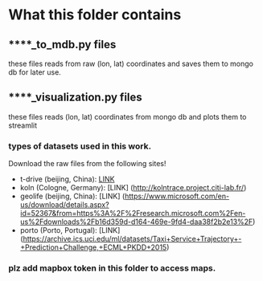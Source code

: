 # What this folder contains

## ****_to_mdb.py files
these files reads from raw (lon, lat) coordinates and saves them to mongo db for later use.

## ****_visualization.py files
these files reads (lon, lat) coordinates from mongo db and plots them to streamlit



### types of datasets used in this work. 
Download the raw files from the following sites!
- t-drive (beijing, China): [LINK](https://www.microsoft.com/en-us/research/publication/t-drive-trajectory-data-sample/)
- koln (Cologne, Germany): [LINK] (http://kolntrace.project.citi-lab.fr/)
- geolife (beijing, China): [LINK] (https://www.microsoft.com/en-us/download/details.aspx?id=52367&from=https%3A%2F%2Fresearch.microsoft.com%2Fen-us%2Fdownloads%2Fb16d359d-d164-469e-9fd4-daa38f2b2e13%2F)
- porto (Porto, Portugal): [LINK] (https://archive.ics.uci.edu/ml/datasets/Taxi+Service+Trajectory+-+Prediction+Challenge,+ECML+PKDD+2015)

### plz add mapbox token in this folder to access maps.